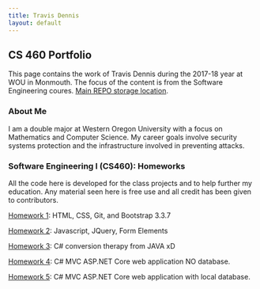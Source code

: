 ```yaml
---
title: Travis Dennis
layout: default
---
```

## CS 460 Portfolio

This page contains the work of Travis Dennis during the 2017-18 year at WOU in Monmouth. The focus of the content is from the Software Engineering coures.
[Main REPO storage location](https://github.com/tdennis15/tdennis15.github.io). 

### About Me

I am a double major at Western Oregon University with a focus on Mathematics and Computer Science. My career goals involve security systems protection and the infrastructure involved in preventing attacks. 

### Software Engineering I (CS460): Homeworks

All the code here is developed for the class projects and to help further my education. Any material seen here is free use and all credit has been given to contributors.

[Homework 1](/HW1/): HTML, CSS, Git, and Bootstrap 3.3.7

[Homework 2](/HW2/): Javascript, JQuery, Form Elements

[Homework 3](/HW3/): C# conversion therapy from JAVA xD

[Homework 4](/HW4/): C# MVC ASP.NET Core web application NO database.

[Homework 5](/HW5/): C# MVC ASP.NET Core web application with local database.

